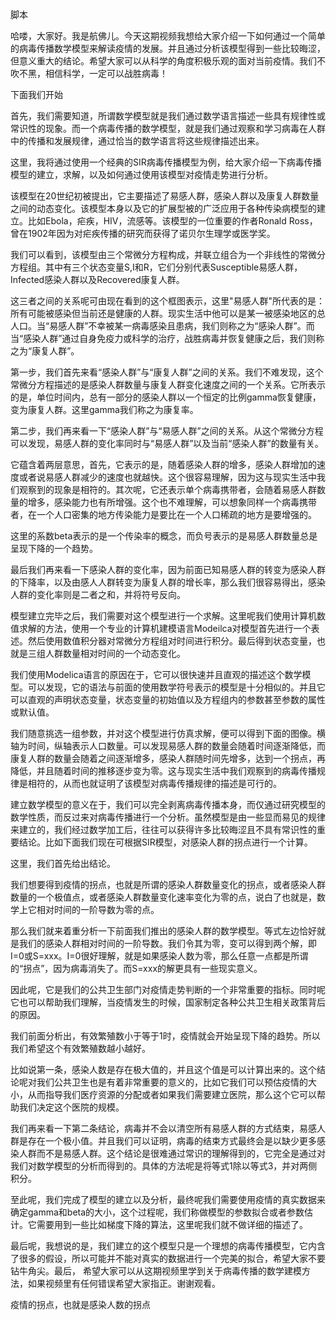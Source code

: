 

脚本

哈喽，大家好。我是航佛儿。今天这期视频我想给大家介绍一下如何通过一个简单的病毒传播数学模型来解读疫情的发展。并且通过分析该模型得到一些比较晦涩，但意义重大的结论。希望大家可以从科学的角度积极乐观的面对当前疫情。我们不吹不黑，相信科学，一定可以战胜病毒！

下面我们开始

首先，我们需要知道，所谓数学模型就是我们通过数学语言描述一些具有规律性或常识性的现象。而一个病毒传播的数学模型，就是我们通过观察和学习病毒在人群中的传播和发展规律，通过恰当的数学语言将这些规律描述出来。

这里，我将通过使用一个经典的SIR病毒传播模型为例，给大家介绍一下病毒传播模型的建立，求解，以及如何通过使用该模型对疫情走势进行分析。

该模型在20世纪初被提出，它主要描述了易感人群，感染人群以及康复人群数量之间的动态变化。该模型本身以及它的扩展型被的广泛应用于各种传染病模型的建立。比如Ebola，疟疾，HIV，流感等。该模型的一位重要的作者Ronald Ross，曾在1902年因为对疟疾传播的研究而获得了诺贝尔生理学或医学奖。

我们可以看到，该模型由三个常微分方程构成，并联立组合为一个非线性的常微分方程组。其中有三个状态变量S,I和R，它们分别代表Susceptible易感人群，Infected感染人群以及Recovered康复人群。

这三者之间的关系呢可由现在看到的这个框图表示，这里"易感人群"所代表的是：所有可能被感染但当前还是健康的人群。现实生活中他可以是某一被感染地区的总人口。当“易感人群”不幸被某一病毒感染且患病，我们则称之为“感染人群”。而当“感染人群”通过自身免疫力或科学的治疗，战胜病毒并恢复健康之后，我们则称之为“康复人群”。

第一步，我们首先来看“感染人群”与“康复人群”之间的关系。我们不难发现，这个常微分方程描述的是感染人群数量与康复人群变化速度之间的一个关系。它所表示的是，单位时间内，总有一部分的感染人群以一个恒定的比例gamma恢复健康，变为康复人群。这里gamma我们称之为康复率。

第二步，我们再来看一下“感染人群”与“易感人群”之间的关系。从这个常微分方程可以发现，易感人群的变化率同时与“易感人群”以及当前“感染人群”的数量有关。

它蕴含着两层意思，首先，它表示的是，随着感染人群的增多，感染人群增加的速度或者说易感人群减少的速度也就越快。这个很容易理解，因为这与现实生活中我们观察到的现象是相符的。其次呢，它还表示单个病毒携带者，会随着易感人群数量的增多，感染能力也有所增强。这个也不难理解，可以想象同样一个病毒携带者，在一个人口密集的地方传染能力是要比在一个人口稀疏的地方是要增强的。

这里的系数beta表示的是一个传染率的概念，而负号表示的是易感人群数量总是呈现下降的一个趋势。

最后我们再来看一下感染人群的变化率，因为前面已知易感人群的转变为感染人群的下降率，以及由感人人群转变为康复人群的增长率，那么我们很容易得出，感染人群的变化率则是二者之和，并将符号反向。

模型建立完毕之后，我们需要对这个模型进行一个求解。这里呢我们使用计算机数值求解的方法，使用一个专业的计算机建模语言Modeilca对模型首先进行一个表述。然后使用数值积分器对常微分方程组对时间进行积分。最后得到状态变量，也就是三组人群数量相对时间的一个动态变化。

我们使用Modelica语言的原因在于，它可以很快速并且直观的描述这个数学模型。可以发现，它的语法与前面的使用数学符号表示的模型是十分相似的。并且它可以直观的声明状态变量，状态变量的初始值以及方程组内的参数甚至参数的属性或默认值。

我们随意挑选一组参数，并对这个模型进行仿真求解，便可以得到下面的图像。横轴为时间，纵轴表示人口数量。可以发现易感人群的数量会随着时间逐渐降低，而康复人群的数量会随着之间逐渐增多，感染人群随时间先增多，达到一个拐点，再降低，并且随着时间的推移逐步变为零。这与现实生活中我们观察到的病毒传播规律是相符的，从而也就证明了该模型对病毒传播规律的描述是可行的。

建立数学模型的意义在于，我们可以完全剥离病毒传播本身，而仅通过研究模型的数学性质，而反过来对病毒传播进行一个分析。虽然模型是由一些显而易见的规律来建立的，我们经过数学加工后，往往可以获得许多比较晦涩且不具有常识性的重要结论。比如下面我们现在可根据SIR模型，对感染人群的拐点进行一个计算。

这里，我们首先给出结论。

我们想要得到疫情的拐点，也就是所谓的感染人群数量变化的拐点，或者感染人群数量的一个极值点，或者感染人群数量变化速率变化为零的点，说白了也就是，数学上它相对时间的一阶导数为零的点。

那么我们就来着重分析一下前面我们推出的感染人群的数学模型。等式左边恰好就是我们的感染人群相对时间的一阶导数。我们令其为零，变可以得到两个解，即I=0或S=xxx。I=0很好理解，就是如果感染人数为零，那么任意一点都是所谓的“拐点”，因为病毒消失了。而S=xxx的解更具有一些现实意义。

因此呢，它是我们的公共卫生部门对疫情走势判断的一个非常重要的指标。同时呢它也可以帮助我们理解，当疫情发生的时候，国家制定各种公共卫生相关政策背后的原因。

我们前面分析出，有效繁殖数小于等于1时，疫情就会开始呈现下降的趋势。所以我们希望这个有效繁殖数越小越好。

比如说第一条，感染人数是存在极大值的，并且这个值是可以计算出来的。这个结论呢对我们公共卫生也是有着非常重要的意义的，比如它我们可以预估疫情的大小，从而指导我们医疗资源的分配或者如果我们需要建立医院，那么这个它可以帮助我们决定这个医院的规模。

我们再来看一下第二条结论，病毒并不会以清空所有易感人群的方式结束，易感人群是存在一个极小值。并且我们可以证明，病毒的结束方式最终会是以缺少更多感染人群而不是易感人群。这个结论是很难通过常识的理解得到的，它完全是通过对我们对数学模型的分析而得到的。具体的方法呢是将等式1除以等式3，并对两侧积分。

至此呢，我们完成了模型的建立以及分析，最终呢我们需要使用疫情的真实数据来确定gamma和beta的大小，这个过程呢，我们称做模型的参数拟合或者参数估计。它需要用到一些比如梯度下降的算法，这里呢我们就不做详细的描述了。

最后呢，我想说的是，我们建立的这个模型只是一个理想的病毒传播模型，它内含了很多的假设，所以可能并不能对真实的数据进行一个完美的拟合，希望大家不要钻牛角尖。最后，
希望大家可以从这期视频里学到关于病毒传播的数学建模方法，如果视频里有任何错误希望大家指正。谢谢观看。



疫情的拐点，也就是感染人数的拐点